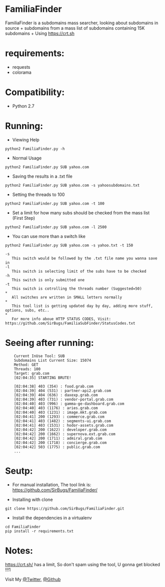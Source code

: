 # FamiliaFinder
FamiliaFinder is a subdomains mass searcher, looking about subdomains in source + subdomains from a mass list of subdomains containing 15K subdomains + Using https://crt.sh

# requirements:
- requests
- colorama

# Compatibility:
- Python 2.7

# Running:
* Viewing Help
```
python2 FamiliaFinder.py -h
```
* Normal Usage
```
python2 FamiliaFinder.py SUB yahoo.com
```
* Saving the results in a .txt file
```
python2 FamiliaFinder.py SUB yahoo.com -s yahoosubdomains.txt
```
* Setting the threads to 100
```
python2 FamiliaFinder.py SUB yahoo.com -t 100
```
* Set a limit for how many subs should be checked from the mass list (First Step)
```
python2 FamiliaFinder.py SUB yahoo.com -l 2500
```
* You can use more than a switch like
```
python2 FamiliaFinder.py SUB yahoo.com -s yahoo.txt -t 150
```
```
-s
   This switch would be followed by the .txt file name you wanna save in
-l
   This switch is selecting limit of the subs have to be checked
-h
   This switch is only submitted one
-t
   This switch is cotrolling the threads number (Suggested=50)
*
   All switches are written in SMALL letters normally
*
   This tool list is getting updated day by day, adding more stuff, options, subs, etc..
*
   For more info aboue HTTP STATUS CODES, Visit: https://github.com/SirBugs/FamiliaSubFinder/StatusCodes.txt
```
# Seeing after running:
```
	Current InUse Tool: SUB
	Subdomains List Current Size: 15074
	Method: GET
	Threads: 100
	Target: grab.com
	[02:04:35] STARTING BRUTE!

	[02:04:38] 403 (354) : food.grab.com
	[02:04:39] 404 (531) : partner-api2.grab.com
	[02:04:39] 404 (636) : daxexp.grab.com
	[02:04:39] 403 (731) : vendor-portal.grab.com
	[02:04:40] 403 (996) : gamma-ge-dashboard.grab.com
	[02:04:40] 403 (1176) : aries.grab.com
	[02:04:40] 403 (1231) : image.mkt.grab.com
	[02:04:41] 200 (1293) : commerce.grab.com
	[02:04:41] 403 (1482) : segments-ui.grab.com
	[02:04:41] 403 (1531) : hodor-assets.grab.com
	[02:04:42] 200 (1622) : developer.grab.com
	[02:04:42] 200 (1662) : supernova.ext.grab.com
	[02:04:42] 200 (1711) : admiral.grab.com
	[02:04:42] 200 (1718) : concierge.grab.com
	[02:04:42] 503 (1775) : public.grab.com
	...
```

# Seutp:
* For manual installation, The tool link is: https://github.com/SirBugs/FamiliaFinder/

* Installing with clone
```
git clone https://github.com/SirBugs/FamiliaFinder.git
```
* Install the dependencies in a virtualenv
```
cd FamiliaFinder
pip install -r requirements.txt
```

# Notes:
https://crt.sh/ has a limit, So don't spam using the tool, U gonna get blocked !!!1

Visit My [@Twitter](https://twitter.com/SirBagoza), [@Github](https://github.com/SirBugs)
